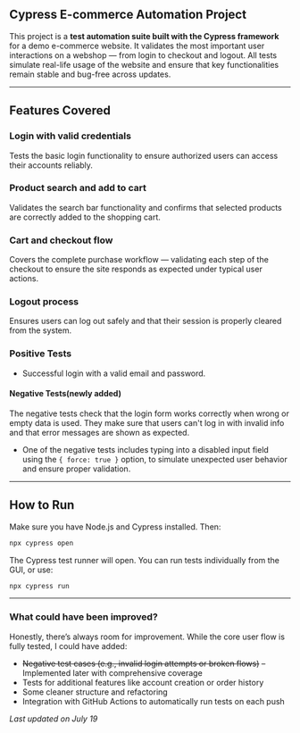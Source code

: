 ## Cypress E-commerce Automation Project

This project is a **test automation suite built with the Cypress framework** for a demo e-commerce website. It validates the most important user interactions on a webshop — from login to checkout and logout.
All tests simulate real-life usage of the website and ensure that key functionalities remain stable and bug-free across updates.

---

##  Features Covered
### Login with valid credentials
Tests the basic login functionality to ensure authorized users can access their accounts reliably.

### Product search and add to cart
Validates the search bar functionality and confirms that selected products are correctly added to the shopping cart.

### Cart and checkout flow
Covers the complete purchase workflow — validating each step of the checkout to ensure the site responds as expected under typical user actions.

### Logout process
Ensures users can log out safely and that their session is properly cleared from the system.

### Positive Tests
- Successful login with a valid email and password.

#### Negative Tests(newly added)
The negative tests check that the login form works correctly when wrong or empty data is used. They make sure that users can't log in with invalid info and that error messages are shown as expected.
- One of the negative tests includes typing into a disabled input field using the `{ force: true }` option, to simulate unexpected user behavior and ensure proper validation.


---

## How to Run

Make sure you have Node.js and Cypress installed. Then:

```bash
npx cypress open
```

The Cypress test runner will open. You can run tests individually from the GUI, or use:

```bash
npx cypress run

```

----

###  What could have been improved?

Honestly, there’s always room for improvement. 
While the core user flow is fully tested, I could have added:

- ~~Negative test cases (e.g., invalid login attempts or broken flows)~~ – Implemented later with comprehensive coverage
- Tests for additional features like account creation or order history
- Some cleaner structure and refactoring
- Integration with GitHub Actions to automatically run tests on each push

_Last updated on July 19_



